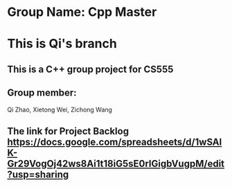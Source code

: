 # Group Name: Cpp Master
# This is Qi's branch 

## This is a C++ group project for CS555

## Group member:
Qi	Zhao,
Xietong	Wei,
Zichong	Wang

## The link for Project Backlog https://docs.google.com/spreadsheets/d/1wSAlK-Gr29VogOj42ws8Ai1t18iG5sE0rlGigbVugpM/edit?usp=sharing
